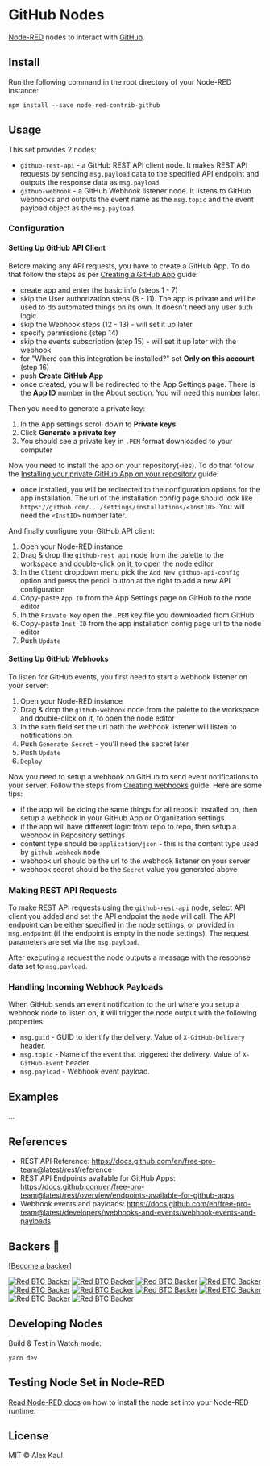 # GitHub Nodes

<a href="https://nodered.org" target="_blank">Node-RED</a> nodes to interact with <a href="https://github.com/" target="_blank">GitHub</a>.

## Install

Run the following command in the root directory of your Node-RED instance:

```
npm install --save node-red-contrib-github
```

## Usage

This set provides 2 nodes:

- `github-rest-api` - a GitHub REST API client node. It makes REST API requests by sending `msg.payload` data to the specified API endpoint and outputs the response data as `msg.payload`.
- `github-webhook` - a GitHub Webhook listener node. It listens to GitHub webhooks and outputs the event name as the `msg.topic` and the event payload object as the `msg.payload`.

### Configuration

#### Setting Up GitHub API Client

Before making any API requests, you have to create a GitHub App. To do that follow the steps as per [Creating a GitHub App](https://docs.github.com/en/free-pro-team@latest/developers/apps/creating-a-github-app) guide:

- create app and enter the basic info (steps 1 - 7)
- skip the User authorization steps (8 - 11). The app is private and will be used to do automated things on its own. It doesn't need any user auth logic.
- skip the Webhook steps (12 - 13) - will set it up later
- specify permissions (step 14)
- skip the events subscription (step 15) - will set it up later with the webhook
- for "Where can this integration be installed?" set **Only on this account** (step 16)
- push **Create GitHub App**
- once created, you will be redirected to the App Settings page. There is the **App ID** number in the About section. You will need this number later.

Then you need to generate a private key:

1. In the App settings scroll down to **Private keys**
2. Click **Generate a private key**
3. You should see a private key in `.PEM` format downloaded to your computer

Now you need to install the app on your repository(-ies). To do that follow the [Installing your private GitHub App on your repository](https://docs.github.com/en/free-pro-team@latest/developers/apps/installing-github-apps#installing-your-private-github-app-on-your-repository) guide:

- once installed, you will be redirected to the configuration options for the app installation. The url of the installation config page should look like `https://github.com/.../settings/installations/<InstID>`. You will need the `<InstID>` number later.

And finally configure your GitHub API client:

1. Open your Node-RED instance
2. Drag & drop the `github-rest api` node from the palette to the workspace and double-click on it, to open the node editor
3. In the `Client` dropdown menu pick the `Add New github-api-config` option and press the pencil button at the right to add a new API configuration
4. Copy-paste `App ID` from the App Settings page on GitHub to the node editor
5. In the `Private Key` open the `.PEM` key file you downloaded from GitHub
6. Copy-paste `Inst ID` from the app installation config page url to the node editor
7. Push `Update`

#### Setting Up GitHub Webhooks

To listen for GitHub events, you first need to start a webhook listener on your server:

1. Open your Node-RED instance
2. Drag & drop the `github-webhook` node from the palette to the workspace and double-click on it, to open the node editor
3. In the `Path` field set the url path the webhook listener will listen to notifications on.
4. Push `Generate Secret` - you'll need the secret later
5. Push `Update`
6. `Deploy`

Now you need to setup a webhook on GitHub to send event notifications to your server. Follow the steps from [Creating webhooks](https://docs.github.com/en/free-pro-team@latest/developers/webhooks-and-events/creating-webhooks) guide. Here are some tips:

- if the app will be doing the same things for all repos it installed on, then setup a webhook in your GitHub App or Organization settings
- if the app will have different logic from repo to repo, then setup a webhook in Repository settings
- content type should be `application/json` - this is the content type used by `github-webhook` node
- webhook url should be the url to the webhook listener on your server
- webhook secret should be the `Secret` value you generated above

### Making REST API Requests

To make REST API requests using the `github-rest-api` node, select API client you added and set the API endpoint the node will call. The API endpoint can be either specified in the node settings, or provided in `msg.endpoint` (if the endpoint is empty in the node settings). The request parameters are set via the `msg.payload`.

After executing a request the node outputs a message with the response data set to `msg.payload`.

### Handling Incoming Webhook Payloads

When GitHub sends an event notification to the url where you setup a webhook node to listen on, it will trigger the node output with the following properties:

- `msg.guid` - GUID to identify the delivery. Value of `X-GitHub-Delivery` header.
- `msg.topic` - Name of the event that triggered the delivery. Value of `X-GitHub-Event` header.
- `msg.payload` - Webhook event payload.

## Examples

...

## References

- REST API Reference: https://docs.github.com/en/free-pro-team@latest/rest/reference
- REST API Endpoints available for GitHub Apps: https://docs.github.com/en/free-pro-team@latest/rest/overview/endpoints-available-for-github-apps
- Webhook events and payloads: https://docs.github.com/en/free-pro-team@latest/developers/webhooks-and-events/webhook-events-and-payloads

## Backers 💝

[[Become a backer](https://mynode.redbtc.org/gh-donate)]

[![Red BTC Backer](https://mynode.redbtc.org/gh-backer/top/0/avatar/60)](https://mynode.redbtc.org/gh-backer/top/0/profile)
[![Red BTC Backer](https://mynode.redbtc.org/gh-backer/top/1/avatar/60)](https://mynode.redbtc.org/gh-backer/top/1/profile)
[![Red BTC Backer](https://mynode.redbtc.org/gh-backer/top/2/avatar/60)](https://mynode.redbtc.org/gh-backer/top/2/profile)
[![Red BTC Backer](https://mynode.redbtc.org/gh-backer/top/3/avatar/60)](https://mynode.redbtc.org/gh-backer/top/3/profile)
[![Red BTC Backer](https://mynode.redbtc.org/gh-backer/top/4/avatar/60)](https://mynode.redbtc.org/gh-backer/top/4/profile)
[![Red BTC Backer](https://mynode.redbtc.org/gh-backer/top/5/avatar/60)](https://mynode.redbtc.org/gh-backer/top/5/profile)
[![Red BTC Backer](https://mynode.redbtc.org/gh-backer/top/6/avatar/60)](https://mynode.redbtc.org/gh-backer/top/6/profile)
[![Red BTC Backer](https://mynode.redbtc.org/gh-backer/top/7/avatar/60)](https://mynode.redbtc.org/gh-backer/top/7/profile)
[![Red BTC Backer](https://mynode.redbtc.org/gh-backer/top/8/avatar/60)](https://mynode.redbtc.org/gh-backer/top/8/profile)
[![Red BTC Backer](https://mynode.redbtc.org/gh-backer/top/9/avatar/60)](https://mynode.redbtc.org/gh-backer/top/9/profile)

## Developing Nodes

Build & Test in Watch mode:

```
yarn dev
```

## Testing Node Set in Node-RED

[Read Node-RED docs](https://nodered.org/docs/creating-nodes/first-node#testing-your-node-in-node-red) on how to install the node set into your Node-RED runtime.

## License

MIT © Alex Kaul
